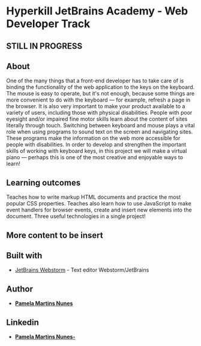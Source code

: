 # Hyperkill JetBrains Academy - Web Developer Track
## STILL IN PROGRESS


## About
One of the many things that a front-end developer has to take care of is binding the functionality of the web application to the keys on the keyboard. The mouse is easy to operate, but it's not enough, because some things are more convenient to do with the keyboard — for example, refresh a page in the browser. It is also very important to make your product available to a variety of users, including those with physical disabilities. People with poor eyesight and/or impaired fine motor skills learn about the content of sites literally through touch. Switching between keyboard and mouse plays a vital role when using programs to sound text on the screen and navigating sites. These programs make the information on the web more accessible for people with disabilities. In order to develop and strengthen the important skills of working with keyboard keys, in this project we will make a virtual piano — perhaps this is one of the most creative and enjoyable ways to learn!

## Learning outcomes
Teaches how to write markup HTML documents and practice the most popular CSS properties. Teaches also learn how to use JavaScript to make event handlers for browser events, create and insert new elements into the document. Three useful technologies in a single project!

## More content to be insert


## Built with

* [JetBrains Webstorm](https://www.jetbrains.com/pt-br/webstorm/) - Text editor Webstorm/JetBrains



## Author

* **[Pamela Martins Nunes](https://github.com/pmartinsn)**

## Linkedin

* **[Pamela Martins Nunes- ](https://www.linkedin.com/in/pamelaillisse/)**